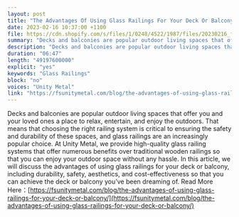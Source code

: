 ```yaml
---
layout: post
title: "The Advantages Of Using Glass Railings For Your Deck Or Balcony"
date: 2023-02-16 10:37:00 +1100
file: https://cdn.shopify.com/s/files/1/0248/4522/1987/files/20230216_fsum_1.mp3?v=1676535235
summary: "Decks and balconies are popular outdoor living spaces that offer you and your loved ones a place to relax, entertain, and enjoy the outdoors. That means that choosing the right railing system is critical to ensuring the safety and durability of these spaces, and glass railings are an increasingly popular choice. At Unity Metal, we provide high-quality glass railing systems that offer numerous benefits over traditional wooden railings so that you can enjoy your outdoor space without any hassle. In this article, we will discuss the advantages of using glass railings for your deck or balcony, including durability, safety, aesthetics, and cost-effectiveness so that you can achieve the deck or balcony you’ve been dreaming of."
description: "Decks and balconies are popular outdoor living spaces that offer you and your loved ones a place to relax, entertain, and enjoy the outdoors. That means that choosing the right railing system is critical to ensuring the safety and durability of these spaces, and glass railings are an increasingly popular choice. At Unity Metal, we provide high-quality glass railing systems that offer numerous benefits over traditional wooden railings so that you can enjoy your outdoor space without any hassle. In this article, we will discuss the advantages of using glass railings for your deck or balcony, including durability, safety, aesthetics, and cost-effectiveness so that you can achieve the deck or balcony you’ve been dreaming of. Read More Here:<a href='https://fsunitymetal.com/blog/the-advantages-of-using-glass-railings-for-your-deck-or-balcony/'>https://fsunitymetal.com/blog/the-advantages-of-using-glass-railings-for-your-deck-or-balcony/</a>"
duration: "06:47"
length: "49197600000"
explicit: "yes"
keywords: "Glass Railings"
block: "no"
voices: "Unity Metal"
link: "https://fsunitymetal.com/blog/the-advantages-of-using-glass-railings-for-your-deck-or-balcony/"
---
```


Decks and balconies are popular outdoor living spaces that offer you and your loved ones a place to relax, entertain, and enjoy the outdoors. That means that choosing the right railing system is critical to ensuring the safety and durability of these spaces, and glass railings are an increasingly popular choice. At Unity Metal, we provide high-quality glass railing systems that offer numerous benefits over traditional wooden railings so that you can enjoy your outdoor space without any hassle. In this article, we will discuss the advantages of using glass railings for your deck or balcony, including durability, safety, aesthetics, and cost-effectiveness so that you can achieve the deck or balcony you’ve been dreaming of. Read More Here：[https://fsunitymetal.com/blog/the-advantages-of-using-glass-railings-for-your-deck-or-balcony/](https://fsunitymetal.com/blog/the-advantages-of-using-glass-railings-for-your-deck-or-balcony/)
